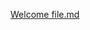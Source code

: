 

[Welcome file.md](https://github.com/Wuxinxin666/Negative-Sampling--RS/files/14195327/Welcome.file.md)

